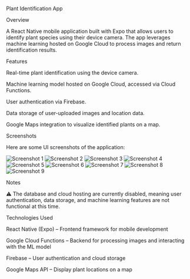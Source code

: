 Plant Identification App

Overview

A React Native mobile application built with Expo that allows users to identify plant species using their device camera. The app leverages machine learning hosted on Google Cloud to process images and return identification results.

Features

Real-time plant identification using the device camera.

Machine learning model hosted on Google Cloud, accessed via Cloud Functions.

User authentication via Firebase.

Data storage of user-uploaded images and location data.

Google Maps integration to visualize identified plants on a map.

Screenshots

Here are some UI screenshots of the application:

![Screenshot 1](UI-Screenshots/Screenshot_20241220-192139.jpg)
![Screenshot 2](UI-Screenshots/Screenshot_20241220-192155.jpg)
![Screenshot 3](UI-Screenshots/Screenshot_20241220-193344.jpg)
![Screenshot 4](UI-Screenshots/Screenshot_20241220-193351.jpg)
![Screenshot 5](UI-Screenshots/Screenshot_20241220-193433.jpg)
![Screenshot 6](UI-Screenshots/Screenshot_20241220-193549.jpg)
![Screenshot 7](UI-Screenshots/Screenshot_20241220-193604.jpg)
![Screenshot 8](UI-Screenshots/Screenshot_20241220-193637.jpg)
![Screenshot 9](UI-Screenshots/Screenshot_20241220-200233.jpg)







Notes

⚠️ The database and cloud hosting are currently disabled, meaning user authentication, data storage, and machine learning features are not functional at this time.

Technologies Used

React Native (Expo) – Frontend framework for mobile development

Google Cloud Functions – Backend for processing images and interacting with the ML model

Firebase – User authentication and cloud storage

Google Maps API – Display plant locations on a map

